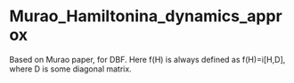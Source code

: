 # Murao_Hamiltonina_dynamics_approx

Based on Murao paper, for DBF. Here f(H) is always defined as f(H)=i[H,D], where D is some diagonal matrix.
